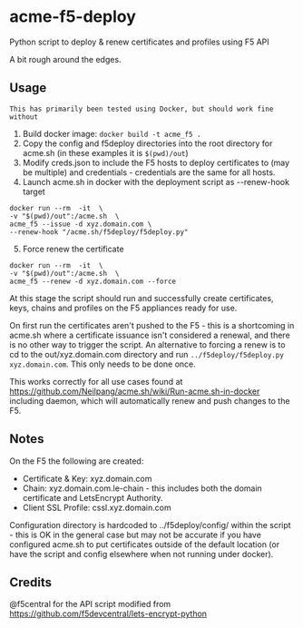 # acme-f5-deploy
Python script to deploy &amp; renew certificates and profiles using F5 API

A bit rough around the edges.

## Usage
`This has primarily been tested using Docker, but should work fine without`
1. Build docker image:
`docker build -t acme_f5 .`
2. Copy the config and f5deploy directories into the root directory for acme.sh (in these examples it is `$(pwd)/out`)
3. Modify creds.json to include the F5 hosts to deploy certificates to (may be multiple) and credentials - credentials are the same for all hosts.
4. Launch acme.sh in docker with the deployment script as --renew-hook target
  ```
  docker run --rm  -it  \
 -v "$(pwd)/out":/acme.sh  \
 acme_f5 --issue -d xyz.domain.com \ 
 --renew-hook "/acme.sh/f5deploy/f5deploy.py"
  ```
5. Force renew the certificate
  ```
  docker run --rm  -it  \
  -v "$(pwd)/out":/acme.sh  \
  acme_f5 --renew -d xyz.domain.com --force
  ```
  
At this stage the script should run and successfully create certificates, keys, chains and profiles on the F5 appliances ready for use.

On first run the certificates aren't pushed to the F5 - this is a shortcoming in acme.sh where a certificate issuance isn't considered a renewal, and there is no other way to trigger the script. An alternative to forcing a renew is to cd to the out/xyz.domain.com directory and run `../f5deploy/f5deploy.py xyz.domain.com`. This only needs to be done once.

This works correctly for all use cases found at https://github.com/Neilpang/acme.sh/wiki/Run-acme.sh-in-docker including daemon, which will automatically renew and push changes to the F5.

## Notes
On the F5 the following are created:
- Certificate & Key: xyz.domain.com
- Chain: xyz.domain.com.le-chain - this includes both the domain certificate and LetsEncrypt Authority.
- Client SSL Profile: cssl.xyz.domain.com

Configuration directory is hardcoded to ../f5deploy/config/ within the script - this is OK in the general case but may not be accurate if you have configured acme.sh to put certificates outside of the default location (or have the script and config elsewhere when not running under docker).

## Credits
@f5central for the API script modified from https://github.com/f5devcentral/lets-encrypt-python
